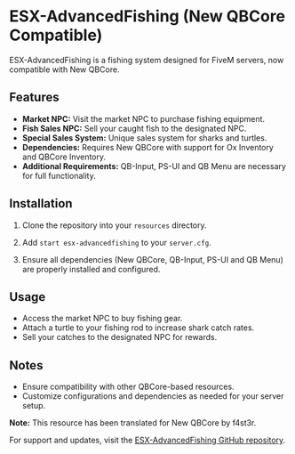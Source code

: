 # ESX-AdvancedFishing (New QBCore Compatible)

ESX-AdvancedFishing is a fishing system designed for FiveM servers, now compatible with New QBCore.

## Features

- **Market NPC:** Visit the market NPC to purchase fishing equipment.
- **Fish Sales NPC:** Sell your caught fish to the designated NPC.
- **Special Sales System:** Unique sales system for sharks and turtles.
- **Dependencies:** Requires New QBCore with support for Ox Inventory and QBCore Inventory.
- **Additional Requirements:** QB-Input, PS-UI and QB Menu are necessary for full functionality.

## Installation

1. Clone the repository into your `resources` directory.

2. Add `start esx-advancedfishing` to your `server.cfg`.

3. Ensure all dependencies (New QBCore, QB-Input, PS-UI and QB Menu) are properly installed and configured.

## Usage

- Access the market NPC to buy fishing gear.
- Attach a turtle to your fishing rod to increase shark catch rates.
- Sell your catches to the designated NPC for rewards.

## Notes

- Ensure compatibility with other QBCore-based resources.
- Customize configurations and dependencies as needed for your server setup.

**Note:** This resource has been translated for New QBCore by f4st3r.

For support and updates, visit the [ESX-AdvancedFishing GitHub repository](https://github.com/Kuzkay/esx_AdvancedFishing/tree/master).
